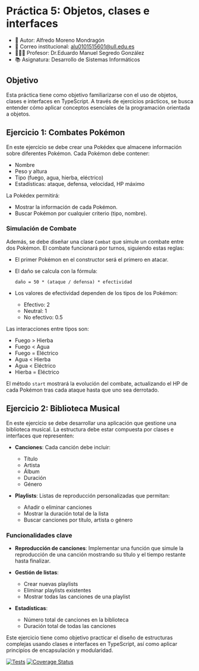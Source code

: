# Práctica 5: Objetos, clases e interfaces
- 👤 Autor: Alfredo Moreno Mondragón
- 📩 Correo institucional: [alu0101515601@ull.edu.es](mailto:alu0101515601@ull.edu.es)
- 👨🏻‍🏫 Profesor: Dr.Eduardo Manuel Segredo González
- 📚 Asignatura: Desarrollo de Sistemas Informáticos
## Objetivo
Esta práctica tiene como objetivo familiarizarse con el uso de objetos, clases e interfaces en TypeScript. A través de ejercicios prácticos, se busca entender cómo aplicar conceptos esenciales de la programación orientada a objetos.

## Ejercicio 1: Combates Pokémon

En este ejercicio se debe crear una Pokédex que almacene información sobre diferentes Pokémon. Cada Pokémon debe contener:

- Nombre
- Peso y altura
- Tipo (fuego, agua, hierba, eléctrico)
- Estadísticas: ataque, defensa, velocidad, HP máximo

La Pokédex permitirá:

- Mostrar la información de cada Pokémon.
- Buscar Pokémon por cualquier criterio (tipo, nombre).

### Simulación de Combate

Además, se debe diseñar una clase `Combat` que simule un combate entre dos Pokémon. El combate funcionará por turnos, siguiendo estas reglas:

- El primer Pokémon en el constructor será el primero en atacar.
- El daño se calcula con la fórmula:
  
  ```
  daño = 50 * (ataque / defensa) * efectividad
  ```

- Los valores de efectividad dependen de los tipos de los Pokémon:
  - Efectivo: 2
  - Neutral: 1
  - No efectivo: 0.5

Las interacciones entre tipos son:

- Fuego > Hierba
- Fuego < Agua
- Fuego = Eléctrico
- Agua < Hierba
- Agua < Eléctrico
- Hierba = Eléctrico

El método `start` mostrará la evolución del combate, actualizando el HP de cada Pokémon tras cada ataque hasta que uno sea derrotado.

## Ejercicio 2: Biblioteca Musical

En este ejercicio se debe desarrollar una aplicación que gestione una biblioteca musical. La estructura debe estar compuesta por clases e interfaces que representen:

- **Canciones**: Cada canción debe incluir:
  - Título
  - Artista
  - Álbum
  - Duración
  - Género

- **Playlists**: Listas de reproducción personalizadas que permitan:
  - Añadir o eliminar canciones
  - Mostrar la duración total de la lista
  - Buscar canciones por título, artista o género

### Funcionalidades clave

- **Reproducción de canciones**: Implementar una función que simule la reproducción de una canción mostrando su título y el tiempo restante hasta finalizar.

- **Gestión de listas**:
  - Crear nuevas playlists
  - Eliminar playlists existentes
  - Mostrar todas las canciones de una playlist

- **Estadísticas**:
  - Número total de canciones en la biblioteca
  - Duración total de todas las canciones
  
Este ejercicio tiene como objetivo practicar el diseño de estructuras complejas usando clases e interfaces en TypeScript, así como aplicar principios de encapsulación y modularidad.

[![Tests](https://github.com/ULL-ESIT-INF-DSI-2425/coverage-coveralls-github-actions/actions/workflows/ci.yml/badge.svg)](https://github.com/ULL-ESIT-INF-DSI-2425/coverage-coveralls-github-actions/actions/workflows/ci.yml)
[![Coverage Status](https://coveralls.io/repos/github/ULL-ESIT-INF-DSI-2425/prct05-objects-classes-interfaces-AMM011/badge.svg?branch=main)](https://coveralls.io/github/ULL-ESIT-INF-DSI-2425/prct05-objects-classes-interfaces-AMM011?branch=main)